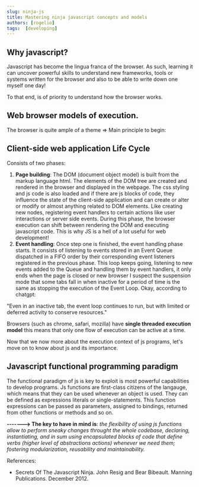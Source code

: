 ```yaml
---
slug: ninja-js
title: Mastering ninja javascript concepts and models
authors: [rogelio]
tags:  [developing]
---
```


## Why javascript?

Javascript has become the lingua franca of the browser. As such, learning it can uncover powerful skills to understand new frameworks, tools or systems written for the browser and also to be able to write down one myself one day!

To that end, is of priority to understand how the browser works.

## Web browser models of execution.

The browser is quite ample of a theme => Main principle to begin:

## Client-side web application Life Cycle

Consists of two phases:
1. **Page building**: The DOM (document object model) is built from the markup language html. The elements of the DOM tree are created and rendered in the browser and displayed in the webpage. The css styling and js code is also loaded and if there are js blocks of code, they influence the state of the client-side application and can create or alter or modify or almost anything related to DOM elements. Like creating new nodes, registering event handlers to certain actions like user interactions or server side events. During this phase, the browser execution can shift between rendering the DOM and executing javascript code. This is why JS is a hell of a lot useful for web development!
2. **Event handling**: Once step one is finished, the event handling phase starts. It consists of listening to events stored in an Event Queue dispatched in a FIFO order by their corresponding event listeners registered in the previous phase. This loop keeps going, listening to new events added to the Queue and handling them by event handlers, it only ends when the page is closed or new browser I suspect the suspension mode that some tabs fall in when inactive for a period of time is the same as stopping the execution of the Event Loop. Okay, according to chatgpt:

"Even in an inactive tab, the event loop continues to run, but with limited or deferred activity to conserve resources."

Browsers (such as chrome, safari, mozilla) have **single threaded execution model** this means that only one flow of execution can be active at a time.

Now that we now more about the execution context of js programs, let's move on to know about js and its importance.

## Javascript functional programming paradigm

The functional paradigm of js is key to exploit is most powerful capabilities to develop programs. Js functions are first-class citizens of the langauge, which means that they can be used whenever an object is used. They can be defined as expressions literals or single-statements. This function expressions can be passed as parameters, assigned to bindings, returned from other functions or methods and so on. 

**-------> The key to have in mind is**: *the flexibility of using js functions allow to perform sneaky changes throught the whole codebase, declaring, instantiating, and in sum using encapsulated blocks of code that define verbs (higher level of abstractions actions) whenever we need them; fostering modularization, reusability and maintainability.*


References:
- Secrets Of The Javascript Ninja. John Resig and Bear Bibeault. Manning Publications. December 2012. 


